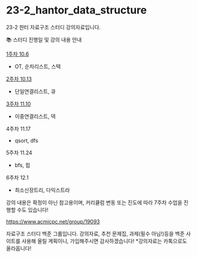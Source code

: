 # 23-2_hantor_data_structure

23-2 한터 자료구조 스터디 강의자료입니다.

📚 스터디 진행일 및 강의 내용 안내

[1주차 10.6](https://github.com/taerim0/23-2_hantor_data_structure/tree/main/1%EC%A3%BC%EC%B0%A8-%EC%8A%A4%ED%83%9D)
- OT, 순차리스트, 스택

[2주차 10.13](https://github.com/taerim0/23-2_hantor_data_structure/tree/main/2%EC%A3%BC%EC%B0%A8-%ED%81%90)
- 단일연결리스트, 큐

[3주차 11.10](https://github.com/taerim0/23-2_hantor_data_structure/tree/main/3%EC%A3%BC%EC%B0%A8-%EB%8D%B1)
- 이중연결리스트, 덱

4주차 11.17
- qsort, dfs

5주차 11.24
- bfs, 힙

6주차 12.1
- 최소신장트리, 다익스트라

강의 내용은 확정이 아닌 참고용이며, 커리큘럼 변동 또는 진도에 따라 7주차 수업을 진행할 수도 있습니다!

https://www.acmicpc.net/group/19093

자료구조 스터디 백준 그룹입니다.
강의자료, 추천 문제집, 과제(필수 아님!)등을 백준 사이트를 사용해 올릴 계획이니, 가입해주시면 감사하겠습니다!
*강의자료는 카톡으로도 올라옵니다!
